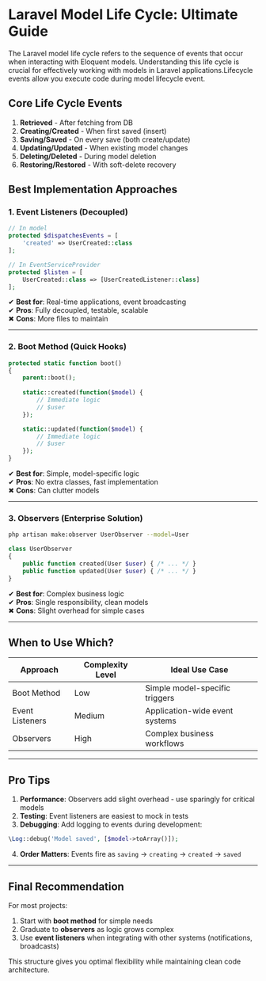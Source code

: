
# **Laravel Model Life Cycle: Ultimate Guide**

The Laravel model life cycle refers to the sequence of events that occur when interacting with Eloquent models. Understanding this life cycle is crucial for effectively working with models in Laravel applications.Lifecycle events allow you execute code during model lifecycle event.

## **Core Life Cycle Events**
1. **Retrieved** - After fetching from DB
2. **Creating/Created** - When first saved (insert)
3. **Saving/Saved** - On every save (both create/update)
4. **Updating/Updated** - When existing model changes
5. **Deleting/Deleted** - During model deletion
6. **Restoring/Restored** - With soft-delete recovery

## **Best Implementation Approaches**

### 1. **Event Listeners** (Decoupled)
```php
// In model
protected $dispatchesEvents = [
    'created' => UserCreated::class
];

// In EventServiceProvider
protected $listen = [
    UserCreated::class => [UserCreatedListener::class]
];
```
✔ **Best for**: Real-time applications, event broadcasting  
✔ **Pros**: Fully decoupled, testable, scalable  
✖ **Cons**: More files to maintain  

---

### 2. **Boot Method** (Quick Hooks)
```php
protected static function boot()
{
    parent::boot();
    
    static::created(function($model) {
        // Immediate logic
        // $user
    });

    static::updated(function($model) {
        // Immediate logic
        // $user
    });
}
```
✔ **Best for**: Simple, model-specific logic  
✔ **Pros**: No extra classes, fast implementation  
✖ **Cons**: Can clutter models  

---

### 3. **Observers** (Enterprise Solution)
```bash
php artisan make:observer UserObserver --model=User
```
```php
class UserObserver
{
    public function created(User $user) { /* ... */ }
    public function updated(User $user) { /* ... */ }
}
```
✔ **Best for**: Complex business logic  
✔ **Pros**: Single responsibility, clean models  
✖ **Cons**: Slight overhead for simple cases  

---

## **When to Use Which?**
| Approach          | Complexity Level | Ideal Use Case                  |
|-------------------|------------------|---------------------------------|
| Boot Method       | Low              | Simple model-specific triggers  |
| Event Listeners   | Medium           | Application-wide event systems  |
| Observers         | High             | Complex business workflows      |

---

## **Pro Tips**
1. **Performance**: Observers add slight overhead - use sparingly for critical models
2. **Testing**: Event listeners are easiest to mock in tests
3. **Debugging**: Add logging to events during development:
```php
\Log::debug('Model saved', [$model->toArray()]);
```
4. **Order Matters**: Events fire as `saving` → `creating` → `created` → `saved`

---

## **Final Recommendation**
For most projects:
1. Start with **boot method** for simple needs
2. Graduate to **observers** as logic grows complex
3. Use **event listeners** when integrating with other systems (notifications, broadcasts)

This structure gives you optimal flexibility while maintaining clean code architecture.